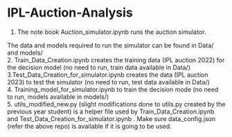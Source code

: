 # IPL-Auction-Analysis

1. The note book Auction_simulator.ipynb runs the auction simulator.

The data and models required to run the simulator can be found in Data/ and models/
<br />
2. Train_Data_Creation.ipynb creates the training data (IPL auction 2022) for the decision model (no need to run, train data available in Data/)
<br />
3.Test_Data_Creation_for_simulator.ipynb creates the data (IPL auction 2023) to test the simulator (no need to run, test data available in Data/)
<br />
4. Training_model_for_simulator.ipynb to train the decision mode (no need to run, models available in models/)
<br />
5. utils_modified_new.py (slight modifications done to utils.py created by the previous year student) is a helper file used by Train_Data_Creation.ipynb and Test_Data_Creation_for_simulator.ipynb . Make sure data_config.json (refer the above repo) is available if it is going to be used.


